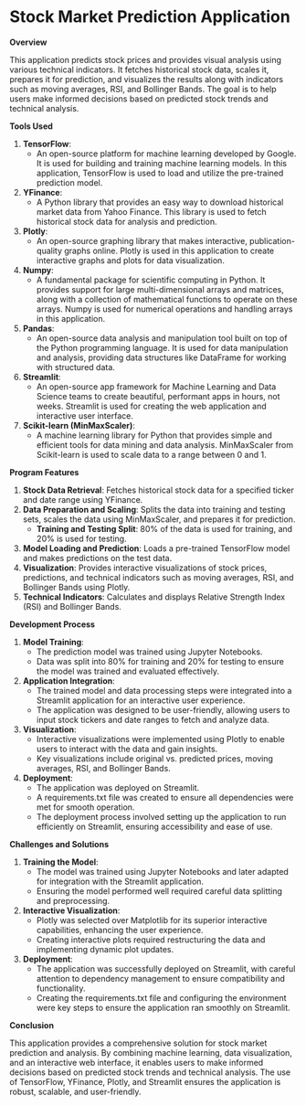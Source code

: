 # Stock Market Prediction Application

**Overview**

This application predicts stock prices and provides visual analysis using various technical indicators. It fetches historical stock data, scales it, prepares it for prediction, and visualizes the results along with indicators such as moving averages, RSI, and Bollinger Bands. The goal is to help users make informed decisions based on predicted stock trends and technical analysis.

**Tools Used**

1. **TensorFlow**:
    - An open-source platform for machine learning developed by Google. It is used for building and training machine learning models. In this application, TensorFlow is used to load and utilize the pre-trained prediction model.
2. **YFinance**:
    - A Python library that provides an easy way to download historical market data from Yahoo Finance. This library is used to fetch historical stock data for analysis and prediction.
3. **Plotly**:
    - An open-source graphing library that makes interactive, publication-quality graphs online. Plotly is used in this application to create interactive graphs and plots for data visualization.
4. **Numpy**:
    - A fundamental package for scientific computing in Python. It provides support for large multi-dimensional arrays and matrices, along with a collection of mathematical functions to operate on these arrays. Numpy is used for numerical operations and handling arrays in this application.
5. **Pandas**:
    - An open-source data analysis and manipulation tool built on top of the Python programming language. It is used for data manipulation and analysis, providing data structures like DataFrame for working with structured data.
6. **Streamlit**:
    - An open-source app framework for Machine Learning and Data Science teams to create beautiful, performant apps in hours, not weeks. Streamlit is used for creating the web application and interactive user interface.
7. **Scikit-learn (MinMaxScaler)**:
    - A machine learning library for Python that provides simple and efficient tools for data mining and data analysis. MinMaxScaler from Scikit-learn is used to scale data to a range between 0 and 1.

**Program Features**

1. **Stock Data Retrieval**: Fetches historical stock data for a specified ticker and date range using YFinance.
2. **Data Preparation and Scaling**: Splits the data into training and testing sets, scales the data using MinMaxScaler, and prepares it for prediction.
    - **Training and Testing Split**: 80% of the data is used for training, and 20% is used for testing.
3. **Model Loading and Prediction**: Loads a pre-trained TensorFlow model and makes predictions on the test data.
4. **Visualization**: Provides interactive visualizations of stock prices, predictions, and technical indicators such as moving averages, RSI, and Bollinger Bands using Plotly.
5. **Technical Indicators**: Calculates and displays Relative Strength Index (RSI) and Bollinger Bands.

**Development Process**

1. **Model Training**:
    - The prediction model was trained using Jupyter Notebooks.
    - Data was split into 80% for training and 20% for testing to ensure the model was trained and evaluated effectively.
2. **Application Integration**:
    - The trained model and data processing steps were integrated into a Streamlit application for an interactive user experience.
    - The application was designed to be user-friendly, allowing users to input stock tickers and date ranges to fetch and analyze data.
3. **Visualization**:
    - Interactive visualizations were implemented using Plotly to enable users to interact with the data and gain insights.
    - Key visualizations include original vs. predicted prices, moving averages, RSI, and Bollinger Bands.
4. **Deployment**:
    - The application was deployed on Streamlit.
    - A requirements.txt file was created to ensure all dependencies were met for smooth operation.
    - The deployment process involved setting up the application to run efficiently on Streamlit, ensuring accessibility and ease of use.

**Challenges and Solutions**

1. **Training the Model**:
    - The model was trained using Jupyter Notebooks and later adapted for integration with the Streamlit application.
    - Ensuring the model performed well required careful data splitting and preprocessing.
2. **Interactive Visualization**:
    - Plotly was selected over Matplotlib for its superior interactive capabilities, enhancing the user experience.
    - Creating interactive plots required restructuring the data and implementing dynamic plot updates.
3. **Deployment**:
    - The application was successfully deployed on Streamlit, with careful attention to dependency management to ensure compatibility and functionality.
    - Creating the requirements.txt file and configuring the environment were key steps to ensure the application ran smoothly on Streamlit.

**Conclusion**

This application provides a comprehensive solution for stock market prediction and analysis. By combining machine learning, data visualization, and an interactive web interface, it enables users to make informed decisions based on predicted stock trends and technical analysis. The use of TensorFlow, YFinance, Plotly, and Streamlit ensures the application is robust, scalable, and user-friendly.
